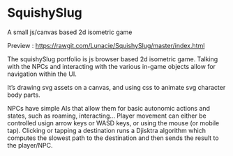 # SquishySlug
A small js/canvas based 2d isometric game

Preview : https://rawgit.com/Lunacie/SquishySlug/master/index.html

The squishySlug portfolio is js browser based 2d isometric game. Talking with the NPCs and interacting with the various in-game objects allow for navigation within the UI.

It’s drawing svg assets on a canvas, and using css to animate  svg character body parts.

NPCs have simple AIs that allow them for basic autonomic actions and states, such as roaming, interacting...
Player movement can either be controlled usign arrow keys or WASD keys, or using the mouse (or mobile tap).
Clicking or tapping a destination runs a Djisktra algorithm which computes the slowest path to the destination and then sends the result to the player/NPC.
